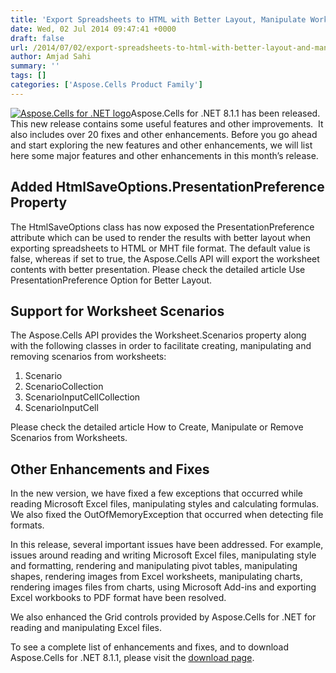 ```yaml
---
title: 'Export Spreadsheets to HTML with Better Layout, Manipulate Worksheet Scenarios &amp; other Enhancements in Aspose.Cells for .NET 8.1.1'
date: Wed, 02 Jul 2014 09:47:41 +0000
draft: false
url: /2014/07/02/export-spreadsheets-to-html-with-better-layout-and-manipulate-worksheet-scenarios-with-other-enhancements-in-aspose.cells-for-.net-8.1.1/
author: Amjad Sahi
summary: ''
tags: []
categories: ['Aspose.Cells Product Family']
---
```


[![Aspose.Cells for .NET logo][1]](https://blog.aspose.com/wp-content/uploads/sites/2/2013/08/aspose-Cells-for-net_100.png)Aspose.Cells for .NET 8.1.1 has been released. This new release contains some useful features and other improvements.  It also includes over 20 fixes and other enhancements. Before you go ahead and start exploring the new features and other enhancements, we will list here some major features and other enhancements in this month’s release.

## Added HtmlSaveOptions.PresentationPreference Property

The HtmlSaveOptions class has now exposed the PresentationPreference attribute which can be used to render the results with better layout when exporting spreadsheets to HTML or MHT file format. The default value is false, whereas if set to true, the Aspose.Cells API will export the worksheet contents with better presentation. Please check the detailed article Use PresentationPreference Option for Better Layout.

## Support for Worksheet Scenarios

The Aspose.Cells API provides the Worksheet.Scenarios property along with the following classes in order to facilitate creating, manipulating and removing scenarios from worksheets:

1.  Scenario
2.  ScenarioCollection
3.  ScenarioInputCellCollection
4.  ScenarioInputCell

Please check the detailed article How to Create, Manipulate or Remove Scenarios from Worksheets.

## Other Enhancements and Fixes

In the new version, we have fixed a few exceptions that occurred while reading Microsoft Excel files, manipulating styles and calculating formulas. We also fixed the OutOfMemoryException that occurred when detecting file formats.

In this release, several important issues have been addressed. For example, issues around reading and writing Microsoft Excel files, manipulating style and formatting, rendering and manipulating pivot tables, manipulating shapes, rendering images from Excel worksheets, manipulating charts, rendering images files from charts, using Microsoft Add-ins and exporting Excel workbooks to PDF format have been resolved.

We also enhanced the Grid controls provided by Aspose.Cells for .NET for reading and manipulating Excel files.

To see a complete list of enhancements and fixes, and to download Aspose.Cells for .NET 8.1.1, please visit the [download page][2].




[1]: https://blog.aspose.com/wp-content/uploads/sites/2/2013/08/aspose-Cells-for-net_100.png "Aspose.Cells for .NET logo"
[2]: http://www.aspose.com/community/files/51/.net-components/aspose.cells-for-.net/entry555871.aspx





